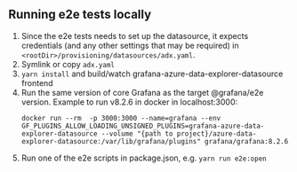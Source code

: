 ## Running e2e tests locally

1. Since the e2e tests needs to set up the datasource, it expects credentials (and any other settings that may be required) in 
`<rootDir>/provisioning/datasources/adx.yaml`. 
2. Symlink or copy `adx.yaml`
3. `yarn install` and build/watch grafana-azure-data-explorer-datasource frontend
4. Run the same version of core Grafana as the target @grafana/e2e version. Example to run v8.2.6 in docker in localhost:3000:
   ```
   docker run --rm  -p 3000:3000 --name=grafana --env GF_PLUGINS_ALLOW_LOADING_UNSIGNED_PLUGINS=grafana-azure-data-explorer-datasource --volume "{path to project}/azure-data-explorer-datasource:/var/lib/grafana/plugins" grafana/grafana:8.2.6
    ```
5. Run one of the e2e scripts in package.json, e.g. `yarn run e2e:open` 